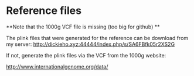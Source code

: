 # Reference files 

**Note that the 1000g VCF file is missing (too big for github) **

The plink files that were generated for the reference can be download from my server: 
http://dickieho.xyz:44444/index.php/s/SA6FBfk05r2XS2G



If not, generate the plink files via the VCF from the 1000g website: 

http://www.internationalgenome.org/data/



